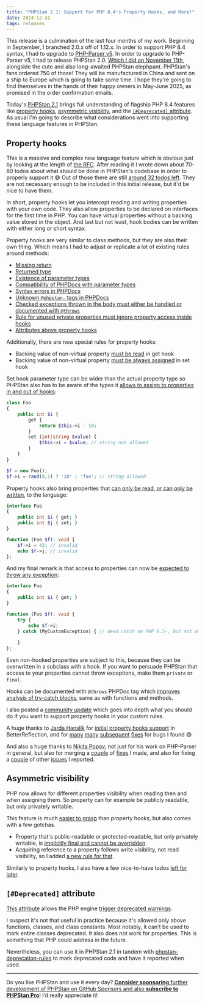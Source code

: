 ```yaml
---
title: "PHPStan 2.1: Support For PHP 8.4's Property Hooks, and More!"
date: 2024-12-31
tags: releases
---
```


This release is a culmination of the last four months of my work. Beginning in September, I branched 2.0.x off of 1.12.x. In order to support PHP 8.4 syntax, I had to upgrade to [PHP-Parser v5](https://github.com/nikic/PHP-Parser/releases/tag/v5.0.0). In order to upgrade to PHP-Parser v5, I had to release PHPStan 2.0. [Which I did on November 11th](/blog/phpstan-2-0-released-level-10-elephpants), alongside the cute and also long-awaited PHPStan elephpant. PHPStan's fans ordered 750 of those! They will be manufactured in China and sent on a ship to Europe which is going to take some time. I hope they're going to find themselves in the hands of their happy owners in May-June 2025, as promised in the order confirmation emails.

Today's [PHPStan 2.1](https://github.com/phpstan/phpstan/releases/tag/2.1.0) brings full understanding of flagship PHP 8.4 features like [property hooks](https://wiki.php.net/rfc/property-hooks), [asymmetric visibility](https://wiki.php.net/rfc/asymmetric-visibility-v2), and the [`[#Deprecated]` attribute](https://wiki.php.net/rfc/deprecated_attribute). As usual I'm going to describe what considerations went into supporting these language features in PHPStan.

Property hooks
--------------------

This is a massive and complex new language feature which is obvious just by looking at the length of [the RFC](https://wiki.php.net/rfc/property-hooks). After reading it I wrote down about 70-80 todos about what should be done in PHPStan's codebase in order to properly support it 😅 Out of those there are still [around 32 todos left](https://github.com/phpstan/phpstan/issues/12336). They are not necessary enough to be included in this initial release, but it'd be nice to have them.

In short, property hooks let you intercept reading and writing properties with your own code. They also allow properties to be declared on interfaces for the first time in PHP. You can have virtual properties without a backing value stored in the object. And last but not least, hook bodies can be written with either long or short syntax.

Property hooks are very similar to class methods, but they are also their own thing. Which means I had to adjust or replicate a lot of existing rules around methods:

* [Missing return](/r/041c903d-87c4-4de1-97aa-12e5c80975e5)
* [Returned type](/r/1d82e9b9-0e10-4b3b-a444-f5ad65523b48)
* [Existence of parameter types](/r/e5d7d8c8-4133-4f3a-b003-7c877931d152)
* [Compatibility of PHPDocs with parameter types](/r/0f0103a7-6226-4dbb-894b-3462b831ab8c)
* [Syntax errors in PHPDocs](/r/611182a8-ac7f-4155-ab1a-d7553511282e)
* [Unknown `@phpstan-` tags in PHPDocs](/r/02f64b10-6579-4cbc-b1b8-939a32d89f13)
* [Checked exceptions thrown in the body must either be handled or documented with `@throws`](/blog/bring-your-exceptions-under-control)
* [Rule for unused private properties must ignore property access inside hooks](/r/b721ee1f-d2df-4d28-b84c-fb072f19b97a)
* [Attributes above property hooks](/r/7083a3bb-fc8b-4e2b-aa68-722a87e3a6e6)

Additionally, there are new special rules for property hooks:

* Backing value of non-virtual property [must be read](/r/386f6fa6-2c6e-4e22-818f-47d35fa1ee28) in get hook
* Backing value of non-virtual property [must be always assigned](/r/ce9480ce-fdf1-4ff7-9377-105ca7fa4313) in set hook

Set hook parameter type can be wider than the actual property type so PHPStan also has to be aware of the types it [allows to assign to properties in and out of hooks](/r/5b12238d-8206-4194-a30c-19ad4071bbf9):

```php
class Foo
{
	public int $i {
		get {
			return $this->i - 10;
		}
		set (int|string $value) {
			$this->i = $value; // string not allowed
		}
	}
}

$f = new Foo();
$f->i = rand(0,1) ? '10' : 'foo'; // string allowed
```

Property hooks also bring properties that [can only be read, or can only be written](/r/2494f530-17c0-4da7-8d91-263d171766a9), to the language:

```php
interface Foo
{
	public int $i { get; }
	public int $j { set; }
}

function (Foo $f): void {
	$f->i = 42; // invalid
	echo $f->j; // invalid	
};
```

And my final remark is that access to properties can now be [expected to throw any exception](/r/39b8d6a8-99db-4bfc-a99b-9af4b214abee):

```php
interface Foo
{
	public int $i { get; }
}

function (Foo $f): void {
	try {
		echo $f->i;
	} catch (MyCustomException) { // dead catch on PHP 8.3-, but not on 8.4+
		
	}
};
```

Even non-hooked properties are subject to this, because they can be overwritten in a subclass with a hook. If you want to persuade PHPStan that access to your properties cannot throw exceptions, make them `private` or `final`.

Hooks can be documented with `@throws` PHPDoc tag which [improves analysis of try-catch blocks](/blog/precise-try-catch-finally-analysis), same as with functions and methods.

I also posted a [community update](https://github.com/phpstan/phpstan/discussions/12337) which goes into depth what you should do if you want to support property hooks in your custom rules.

A huge thanks to [Jarda Hanslík](https://github.com/kukulich) for [initial property hooks support](https://github.com/Roave/BetterReflection/pull/1462) in BetterReflection, and for [many](https://github.com/Roave/BetterReflection/pull/1465) [many](https://github.com/Roave/BetterReflection/pull/1466) [subsequent](https://github.com/Roave/BetterReflection/pull/1470) [fixes](https://github.com/Roave/BetterReflection/pull/1471) for bugs I found 😅

And also a huge thanks to [Nikita Popov](https://github.com/nikic), not just for his work on PHP-Parser in general, but also for merging a [couple](https://github.com/nikic/PHP-Parser/pull/1049) of [fixes](https://github.com/nikic/PHP-Parser/pull/1051) I made, and also for fixing a [couple](https://github.com/nikic/PHP-Parser/issues/1053) of other [issues](https://github.com/nikic/PHP-Parser/issues/1050) I reported.

Asymmetric visibility
--------------------

PHP now allows for different properties visibility when reading then and when assigning them. So property can for example be publicly readable, but only privately writable.

This feature is much [easier to grasp](https://wiki.php.net/rfc/asymmetric-visibility-v2) than property hooks, but also comes with a few gotchas.

* Property that's public-readable or protected-readable, but only privately writable, is [implicitly final and cannot be overridden](/r/eb32ab7b-1f3d-4abf-898a-b22523e88e8c).
* Acquiring reference to a property follows write visibility, not read visibility, so I added [a new rule for that](/r/add82dc4-8cd2-4d5a-bed4-05f8d51e8cfa).

Similarly to property hooks, I also have a few nice-to-have todos [left for later](https://github.com/phpstan/phpstan/issues/12347).

`[#Deprecated]` attribute
---------------------

[This attribute](https://wiki.php.net/rfc/deprecated_attribute) allows the PHP engine [trigger deprecated warnings](https://3v4l.org/MEJTq).

I suspect it's not that useful in practice because it's allowed only above functions, classes, and class constants. Most notably, it can't be used to mark entire classes deprecated. It also does not work for properties. This is something that PHP could address in the future.

Nevertheless, you can use it in PHPStan 2.1 in tandem with [phpstan-deprecation-rules](https://github.com/phpstan/phpstan-deprecation-rules) to mark deprecated code and have it reported when used.

---

Do you like PHPStan and use it every day? [**Consider sponsoring** further development of PHPStan on GitHub Sponsors and also **subscribe to PHPStan Pro**](/sponsor)! I’d really appreciate it!
